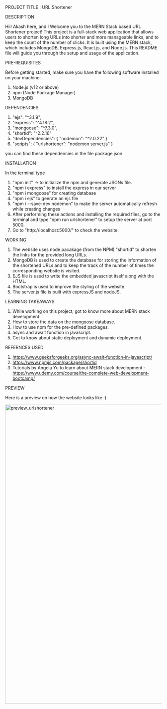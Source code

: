 PROJECT TITLE : URL Shortener

DESCRIPTION

Hii! Akash here, and I Welcome you to the MERN Stack based URL Shortener project!
This project is a full-stack web application that allows users to shorten long URLs into shorter and more manageable links, and to keep the count of the number of clicks. It is built using the MERN stack, which includes MongoDB, Express.js, React.js, and Node.js. This README file will guide you through the setup and usage of the application.

PRE-REQUISITES

Before getting started, make sure you have the following software installed on your machine:
1. Node.js (v12 or above) 
2. npm (Node Package Manager)
3. MongoDB

DEPENDENCIES

1. "ejs": "^3.1.9",
2. "express": "^4.18.2",
3. "mongoose": "^7.3.0",
4. "shortid": "^2.2.16"
5. "devDependencies": {
    "nodemon": "^2.0.22"
  }
6. "scripts": {
    "urlshortener": "nodemon server.js"
  }

you can find these dependencies in the file package.json

INSTALLATION

In the terminal type
1. "npm init" -> to initialize the npm and generate JSONs file.
2. "npm i express" to install the express in our server
3. "npm i mongoose" for creating database
4. "npm i ejs" to geerate an ejs file
5. "npm i --save-dev nodemon" to make the server automatically refresh while creating changes
6. After performing these actions and installing the required files, go to the terminal and type 
"npm run urlshortener" to setup the server at port 5000.
7. Go to "http://localhost:5000/" to check the website.

WORKING

1. The website uses node pacakage (from the NPM) "shortid" to shorten the links for the provided long URLs.
2. MongoDB is used to create the database for storing the information of the shortened URLs and to keep the track of the number of times the corresponding website is visited.
3. EJS file is used to write the embedded javascript itself along with the HTML.
4. Bootstrap is used to improve the styling of the website.
5. The server.js file is built with expressJS and nodeJS.

LEARNING TAKEAWAYS

1. While working on this project, got to know more about MERN stack development.
2. How to store the data on the mongoose database.
3. How to use npm for the pre-defined packages.
4. async and await function in javascript.
5. Got to know about static deployment and dynamic deployment.

REFERNCES USED

1. https://www.geeksforgeeks.org/async-await-function-in-javascript/
2. https://www.npmjs.com/package/shortid
3. Tutorials by Angela Yu to learn about MERN stack development : https://www.udemy.com/course/the-complete-web-development-bootcamp/

PREVIEW

Here is a preview on how the website looks like :)


<img width="959" alt="preview_urlshortener" src="https://github.com/Akashh26/url_shortener/assets/98978949/1a99110e-b888-43bb-ab5b-f9692fe956ae">


